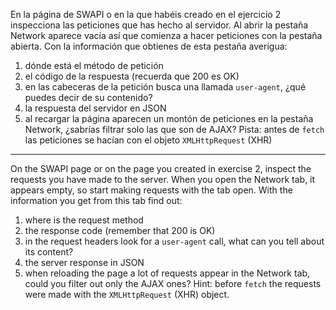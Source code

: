 En la página de SWAPI o en la que habéis creado en el ejercicio 2 inspecciona las peticiones que has hecho al servidor. Al abrir la pestaña Network aparece vacía así que comienza a hacer peticiones con la pestaña abierta. Con la información que obtienes de esta pestaña averigua:

1. dónde está el método de petición
1. el código de la respuesta (recuerda que 200 es OK)
1. en las cabeceras de la petición busca una llamada `user-agent`, ¿qué puedes decir de su contenido?
1. la respuesta del servidor en JSON
1. al recargar la página aparecen un montón de peticiones en la pestaña Network, ¿sabrías filtrar solo las que son de AJAX? Pista: antes de `fetch` las peticiones se hacían con el objeto `XMLHttpRequest` (XHR)

---

On the SWAPI page or on the page you created in exercise 2, inspect the requests you have made to the server. When you open the Network tab, it appears empty, so start making requests with the tab open. With the information you get from this tab find out:

1. where is the request method
1. the response code (remember that 200 is OK)
1. in the request headers look for a `user-agent` call, what can you tell about its content?
1. the server response in JSON
1. when reloading the page a lot of requests appear in the Network tab, could you filter out only the AJAX ones? Hint: before `fetch` the requests were made with the `XMLHttpRequest` (XHR) object.
